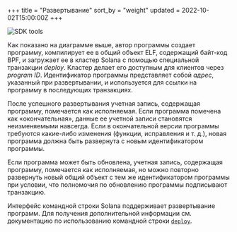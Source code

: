 +++
title = "Развертывание"
sort_by = "weight"
updated = 2022-10-02T15:00:00Z
+++

![SDK tools](/img/sdk-tools.svg)

Как показано на диаграмме выше, автор программы создает программу, компилирует ее в общий объект ELF, содержащий байт-код BPF, и загружает ее в кластер Solana с помощью специальной транзакции _deploy_. Кластер делает его доступным для клиентов через _program ID_. Идентификатор программы представляет собой _адрес_, указанный при развертывании, и используется для ссылки на программу в последующих транзакциях.

После успешного развертывания учетная запись, содержащая программу, помечается как исполняемая. Если программа помечена как «окончательная», данные ее учетной записи становятся неизменяемыми навсегда. Если в окончательной версии программы требуются какие-либо изменения (функции, исправления и т. д.), новая программа должна быть развернута с новым идентификатором программы.

Если программа может быть обновлена, учетная запись, содержащая программу, помечается как исполняемая, но можно повторно развернуть новый общий объект с тем же идентификатором программы при условии, что полномочия по обновлению программы подписывают транзакцию.

Интерфейс командной строки Solana поддерживает развертывание программ. Для получения дополнительной информации см. документацию по использованию командной строки [`deploy`](cli/usage.md#deploy-program).
